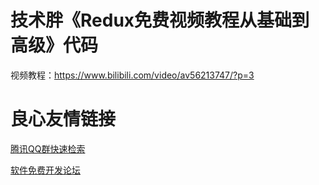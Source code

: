 # 技术胖《Redux免费视频教程从基础到高级》代码

视频教程：https://www.bilibili.com/video/av56213747/?p=3

 # 良心友情链接

[腾讯QQ群快速检索](http://u.720life.cn/s/8cf73f7c)

[软件免费开发论坛](http://u.720life.cn/s/bbb01dc0)